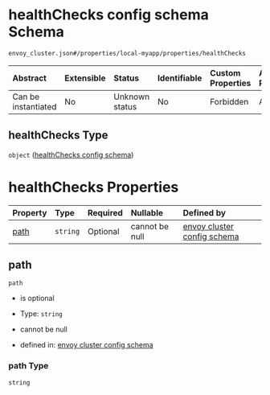 # healthChecks config schema Schema

```txt
envoy_cluster.json#/properties/local-myapp/properties/healthChecks
```



| Abstract            | Extensible | Status         | Identifiable | Custom Properties | Additional Properties | Access Restrictions | Defined In                                                                |
| :------------------ | :--------- | :------------- | :----------- | :---------------- | :-------------------- | :------------------ | :------------------------------------------------------------------------ |
| Can be instantiated | No         | Unknown status | No           | Forbidden         | Allowed               | none                | [envoy\_cluster.json\*](../out/envoy_cluster.json "open original schema") |

## healthChecks Type

`object` ([healthChecks config schema](envoy_cluster-properties-local-myapp-config-schema-properties-healthchecks-config-schema.md))

# healthChecks Properties

| Property      | Type     | Required | Nullable       | Defined by                                                                                                                                                                                                                      |
| :------------ | :------- | :------- | :------------- | :------------------------------------------------------------------------------------------------------------------------------------------------------------------------------------------------------------------------------ |
| [path](#path) | `string` | Optional | cannot be null | [envoy cluster config schema](envoy_cluster-properties-local-myapp-config-schema-properties-healthchecks-config-schema-properties-path.md "envoy_cluster.json#/properties/local-myapp/properties/healthChecks/properties/path") |

## path



`path`

* is optional

* Type: `string`

* cannot be null

* defined in: [envoy cluster config schema](envoy_cluster-properties-local-myapp-config-schema-properties-healthchecks-config-schema-properties-path.md "envoy_cluster.json#/properties/local-myapp/properties/healthChecks/properties/path")

### path Type

`string`

